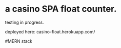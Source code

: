 # a casino SPA float counter.
testing in progress.

deployed here:
casino-float.herokuapp.com/

#MERN stack
